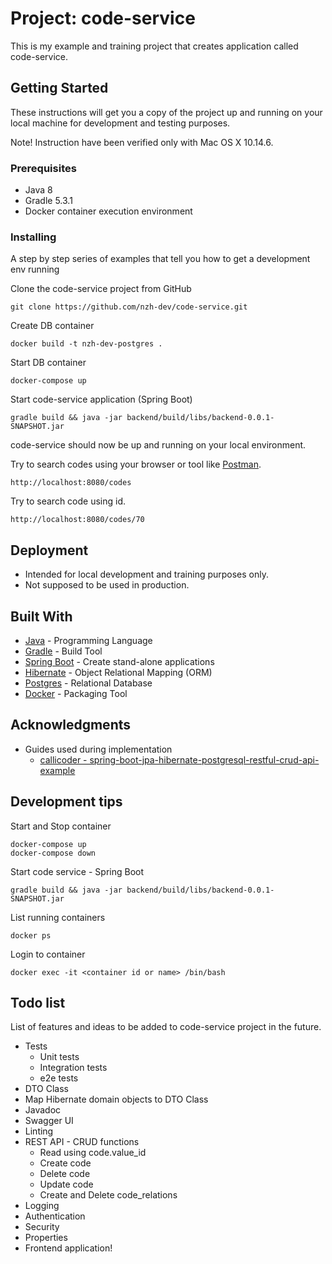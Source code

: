 # Project: code-service

This is my example and training project that creates application called code-service.

## Getting Started

These instructions will get you a copy of the project up and running on your local machine for development and testing purposes.

Note! Instruction have been verified only with Mac OS X 10.14.6.

### Prerequisites

* Java 8
* Gradle 5.3.1
* Docker container execution environment

### Installing

A step by step series of examples that tell you how to get a development env running

Clone the code-service project from GitHub

```
git clone https://github.com/nzh-dev/code-service.git
```

Create DB container

```
docker build -t nzh-dev-postgres .
```

Start DB container
```
docker-compose up
```

Start code-service application (Spring Boot)

```
gradle build && java -jar backend/build/libs/backend-0.0.1-SNAPSHOT.jar
```

code-service should now be up and running on your local environment.

Try to search codes using your browser or tool like [Postman](https://www.getpostman.com/).
```
http://localhost:8080/codes
```

Try to search code using id.
```
http://localhost:8080/codes/70
```

## Deployment

* Intended for local development and training purposes only.
* Not supposed to be used in production.

## Built With

* [Java](https://www.java.com/) - Programming Language
* [Gradle](https://gradle.org/) - Build Tool
* [Spring Boot](https://spring.io/projects/spring-boot) - Create stand-alone applications
* [Hibernate](https://hibernate.org/) - Object Relational Mapping (ORM)
* [Postgres](https://www.postgresql.org/) - Relational Database
* [Docker](https://www.docker.com/) - Packaging Tool

## Acknowledgments

* Guides used during implementation
    * [callicoder - spring-boot-jpa-hibernate-postgresql-restful-crud-api-example](https://www.callicoder.com/spring-boot-jpa-hibernate-postgresql-restful-crud-api-example/)

## Development tips

Start and Stop container
```
docker-compose up
docker-compose down
```
Start code service - Spring Boot
```
gradle build && java -jar backend/build/libs/backend-0.0.1-SNAPSHOT.jar
```
List running containers
```
docker ps
```
Login to container
```
docker exec -it <container id or name> /bin/bash
```

## Todo list

List of features and ideas to be added to code-service project in the future.

* Tests
    * Unit tests
    * Integration tests
    * e2e tests
* DTO Class
* Map Hibernate domain objects to DTO Class
* Javadoc
* Swagger UI
* Linting
* REST API - CRUD functions
    * Read using code.value_id
    * Create code
    * Delete code
    * Update code
    * Create and Delete code_relations
* Logging
* Authentication
* Security
* Properties
* Frontend application!